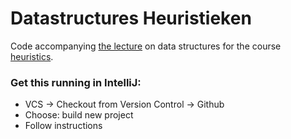 # Datastructures Heuristieken

Code accompanying [the lecture](https://docs.google.com/presentation/d/1lS-_g0akS17gydp2ZM9OBwOwC3o2XMioyFrh9ZwZAO0/edit?usp=sharing) on data structures for the course [heuristics](heuristieken.nl).


### Get this running in IntelliJ:
- VCS -> Checkout from Version Control -> Github
- Choose: build new project
- Follow instructions
